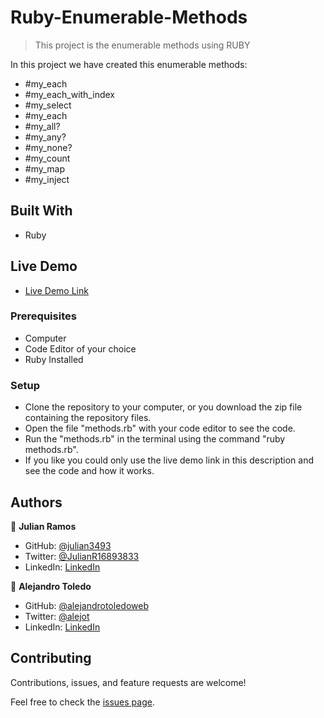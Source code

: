 # Ruby-Enumerable-Methods

> This project is the enumerable methods using RUBY

In this project we have created this enumerable methods:
- #my_each
- #my_each_with_index
- #my_select 
- #my_each
- #my_all?
- #my_any?
- #my_none?
- #my_count
- #my_map
- #my_inject

## Built With

- Ruby

## Live Demo

- [Live Demo Link](https://repl.it/repls/ImpartialMealyButton#main.rb)

### Prerequisites

- Computer
- Code Editor of your choice
- Ruby Installed

### Setup

- Clone the repository to your computer, or you download the zip file containing the repository files.
- Open the file "methods.rb" with your code editor to see the code.
- Run the "methods.rb" in the terminal using the command "ruby methods.rb".
- If you like you could only use the live demo link in this description and see the code and how it works.


## Authors

👤 **Julian Ramos**

- GitHub: [@julian3493](https://github.com/julian3493)
- Twitter: [@JulianR16893833](https://twitter.com/JulianR16893833)
- LinkedIn: [LinkedIn](https://www.linkedin.com/in/juli%C3%A1n-ricardo-ramos-arevalo-3868ba135/)


👤 **Alejandro Toledo**

- GitHub: [@alejandrotoledoweb](https://github.com/alejandrotoledoweb)
- Twitter: [@alejot](https://twitter.com/alejot)
- LinkedIn: [LinkedIn](https://www.linkedin.com/in/alejandro-toledo-3b444b109/)


## Contributing

Contributions, issues, and feature requests are welcome!

Feel free to check the [issues page](https://github.com/julian3493/Ruby-Enumerable-Methods/issues).